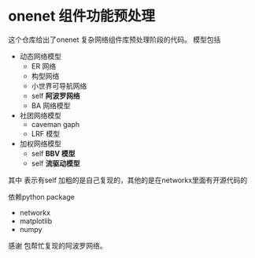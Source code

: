 # onenet 组件功能预处理


这个仓库给出了onenet 复杂网络组件库预处理阶段的代码。
模型包括

* 动态网络模型
    * ER 网络
    * 构型网络
    * 小世界可导航网络
    * self **阿波罗网络**
    * BA 网络模型
* 社团网络模型
    * caveman gaph
    * LRF 模型
* 加权网络模型
    * self **BBV 模型**
    * self **流驱动模型**
    
其中 表示有self 加粗的是自己复现的，其他的是在networkx里面有开源代码的


依赖python package

* networkx
* matplotlib
* numpy

感谢 包帮忙复现的阿波罗网络。

    

    
    